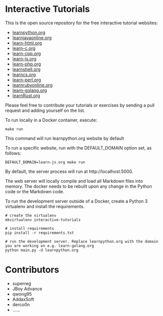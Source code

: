 Interactive Tutorials
=====================

This is the open source repository for the free interactive tutorial websites:

* [learnpython.org](https://www.learnpython.org)
* [learnjavaonline.org](https://www.learnjavaonline.org)
* [learn-html.org](https://www.learn-html.org)
* [learn-c.org](https://www.learn-c.org)
* [learn-cpp.org](https://www.learn-cpp.org)
* [learn-js.org](https://www.learn-js.org)
* [learn-php.org](https://www.learn-php.org)
* [learnshell.org](https://www.learnshell.org)
* [learncs.org](https://www.learncs.org)
* [learn-perl.org](https://www.learn-perl.org)
* [learnrubyonline.org](https://www.learnrubyonline.org)
* [learn-golang.org](https://www.learn-golang.org)
* [learnRust.org](https://learnRust.org)

Please feel free to contribute your tutorials or exercises by sending a pull request and adding yourself on the list.

To run locally in a Docker container, execute:

    make run

This command will run learnpython.org website by default

To run a specific website, run with the DEFAULT_DOMAIN option set, as follows:

    DEFAULT_DOMAIN=learn-js.org make run

By default, the server process will run at http://localhost:5000.

The web server will locally compile and load all Markdown files into memory. The docker needs to be rebuilt upon any change in the Python code or the Markdown code.

To run the development server outside of a Docker, create a Python 3 virtualenv and install the requirements. 

    # create the virtualenv
    mkvirtualenv interactive-tutorials
    
    # install requirements
    pip install -r requirements.txt
    
    # run the development server. Replace learnpython.org with the domain you are working on e.g. learn-golang.org
    python main.py -d learnpython.org
    


Contributors
============
- superreg
- JBoy Advance
- qwong95
- AddaxSoft
- derco0n
- ...<perhaps you>...
